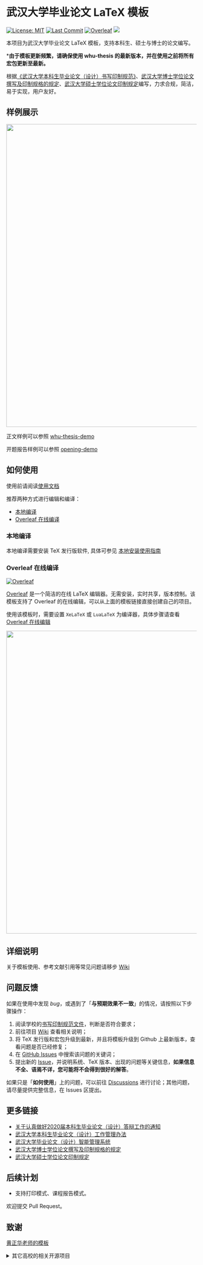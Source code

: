 # 武汉大学毕业论文 LaTeX 模板

[![License: MIT](https://img.shields.io/badge/License-MIT-yellow.svg)](https://opensource.org/licenses/MIT)
[![Last Commit](https://img.shields.io/github/last-commit/whutug/whu-thesis.svg)](https://github.com/whutug/whu-thesis/commits/)
[![Overleaf](https://img.shields.io/badge/overleaf-whuthesis-green.svg)](https://www.overleaf.com/latex/templates/wuhan-university-latex-undergraduate-thesis-template/kpystysgbgmr)
[![](https://github.com/whutug/whu-thesis/workflows/LaTeX%20Compile/badge.svg)](https://github.com/whutug/whu-thesis/actions)

本项目为武汉大学毕业论文 LaTeX 模板，支持本科生、硕士与博士的论文编写。

\***由于模板更新频繁，请确保使用 whu-thesis 的最新版本，并在使用之前将所有宏包更新至最新。**

根据[《武汉大学本科生毕业论文（设计）书写印制规范》](https://github.com/whutug/whu-thesis/files/4638713/default.pdf)、[武汉大学博士学位论文撰写及印制规格的规定](https://gs.whu.edu.cn/info/1022/3231.htm)、[武汉大学硕士学位论文印制规定](https://gs.whu.edu.cn/info/1022/3235.htm)编写，力求合规，简洁，易于实现，用户友好。

## 样例展示

<p align="center">
  <img src="https://user-images.githubusercontent.com/5097752/55679059-f250d300-5936-11e9-8dfe-937a64a0c6bf.png" width="800px">
</p>

正文样例可以参照 [whu-thesis-demo](whu-thesis-demo.pdf)

开题报告样例可以参照 [opening-demo](opening-demo.pdf)

## 如何使用

使用前请阅读[使用文档](whu-thesis-doc.pdf)

推荐两种方式进行编辑和编译：

* [本地编译](#本地编译)
* [Overleaf 在线编译](#overleaf-在线编译)

### 本地编译

本地编译需要安装 TeX 发行版软件, 具体可参见 [本地安装使用指南](https://github.com/whutug/whu-thesis/wiki/%E6%9C%AC%E5%9C%B0%E5%AE%89%E8%A3%85%E4%B8%8E%E7%BC%96%E8%AF%91)

### Overleaf 在线编译

[![Overleaf](https://img.shields.io/badge/overleaf-whuthesis-green.svg)](https://www.overleaf.com/latex/templates/wuhan-university-latex-undergraduate-thesis-template/kpystysgbgmr)

[Overleaf](https://www.overleaf.com/) 是一个简洁的在线 LaTeX 编辑器。无需安装，实时共享，版本控制。该模板支持了 Overleaf 的在线编辑，可以从上面的模板链接直接创建自己的项目。

使用该模板时，需要设置 `XeLaTeX` 或 `LuaLaTeX` 为编译器，具体步骤请查看 [Overleaf 在线编辑](https://github.com/whutug/whu-thesis/wiki/Overleaf-%E5%9C%A8%E7%BA%BF%E7%BC%96%E8%BE%91)

<p align="center">
  <img src="https://user-images.githubusercontent.com/5097752/55882483-319d4f00-5bd7-11e9-86ff-687106144e16.png" width="800px">
</p>

## 详细说明

关于模板使用、参考文献引用等常见问题请移步 [Wiki](https://github.com/whutug/whu-thesis/wiki)

## 问题反馈

如果在使用中发现 *bug*，或遇到了「**与预期效果不一致**」的情况，请按照以下步骤操作：

1. 阅读学校的[书写印制规范文件](https://github.com/whutug/whu-thesis/files/4638713/default.pdf)，判断是否符合要求；
2. 前往项目 [Wiki](https://github.com/whutug/whu-thesis/wiki) 查看相关说明；
3. 将 TeX 发行版和宏包升级到最新，并且将模板升级到 Github 上最新版本，查看问题是否已经修复；
4. 在 [GitHub Issues](https://github.com/whutug/whu-thesis/issues) 中搜索该问题的关键词；
5. 提出新的 [Issue](https://github.com/whutug/whu-thesis/issues)，并说明系统、TeX 版本、出现的问题等关键信息，**如果信息不全、语焉不详，您可能将不会得到很好的解答**。

如果只是「**如何使用**」上的问题，可以前往 [Discussions](https://github.com/whutug/whu-thesis/discussions) 进行讨论；其他问题，请尽量提供完整信息，在 Issues 区提出。

## 更多链接

* [关于认真做好2020届本科生毕业论文（设计）答辩工作的通知](https://info.whu.edu.cn/info/1318/185710.htm)
* [武汉大学本科生毕业论文（设计）工作管理办法](http://ugs.whu.edu.cn/info/1049/1935.htm)
* [武汉大学毕业论文（设计）智能管理系统](http://210.42.121.231/bysj/)
* [武汉大学博士学位论文撰写及印制规格的规定](https://gs.whu.edu.cn/info/1026/1100.htm)
* [武汉大学硕士学位论文印制规定](https://gs.whu.edu.cn/info/1026/1096.htm)

## 后续计划

* 支持打印模式、课程报告模式。

欢迎提交 Pull Request。

## 致谢

[黄正华老师的模板](http://aff.whu.edu.cn/huangzh/)
<details>
<summary>其它高校的相关开源项目</summary>

* [bsThesisWHU](https://github.com/csarron/bsThesisWHU)
* [HUSTPaperTemp](https://github.com/skinaze/HUSTPaperTemp)
* [SJTUThesis](https://github.com/sjtug/SJTUThesis)
* [ustcthesis](https://github.com/ustctug/ustcthesis)
* [TJU-thesis-template](https://github.com/liangzhenduo0608/TJU-thesis-template)
* [xdba-thesis](https://github.com/xdlinux/xdba-thesis)
* [NEUBachelorThesis](https://github.com/tzaiyang/NEUBachelorThesis)
* [ThuThesis](https://github.com/tuna/thuthesis)
* [fduthesis](https://github.com/stone-zeng/fduthesis)

</details>
